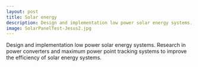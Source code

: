```yaml
---
layout: post
title: Solar energy
description: Design and implementation low power solar energy systems. Research in power converters and maximum power point tracking systems to improve the efficiency of solar energy systems.
image: SolarPanelTest-Jesus2.jpg
---
```


Design and implementation low power solar energy systems. Research in power converters and maximum power point tracking systems to improve the efficiency of solar energy systems.
